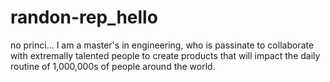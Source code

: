 # randon-rep_hello
no princi...
I am a master's in engineering, who is passinate to collaborate with extremally talented people to create products that will impact the daily routine of 1,000,000s of people around the world. 
